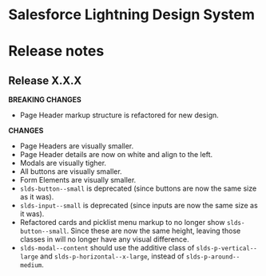 # Salesforce Lightning Design System
# Release notes

## Release X.X.X
**BREAKING CHANGES**
- Page Header markup structure is refactored for new design.

**CHANGES**
- Page Headers are visually smaller.
- Page Header details are now on white and align to the left.
- Modals are visually tigher.
- All buttons are visually smaller.
- Form Elements are visually smaller.
- `slds-button--small` is deprecated (since buttons are now the same size as
  it was).
- `slds-input--small` is deprecated (since inputs are now the same size as it was).
- Refactored cards and picklist menu markup to no longer show
  `slds-button--small`. Since these are now the same height, leaving those
  classes in will no longer have any visual difference.
- `slds-modal--content` should use the additive class of `slds-p-vertical--large` and `slds-p-horizontal--x-large`, instead of `slds-p-around--medium`.
